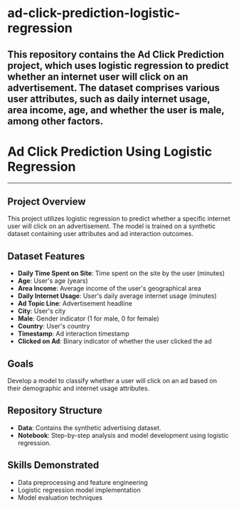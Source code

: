 # ad-click-prediction-logistic-regression
This repository contains the Ad Click Prediction project, which uses logistic regression to predict whether an internet user will click on an advertisement. The dataset comprises various user attributes, such as daily internet usage, area income, age, and whether the user is male, among other factors.
---------------------
# Ad Click Prediction Using Logistic Regression
------------
## Project Overview
This project utilizes logistic regression to predict whether a specific internet user will click on an advertisement. The model is trained on a synthetic dataset containing user attributes and ad interaction outcomes.

## Dataset Features
- **Daily Time Spent on Site**: Time spent on the site by the user (minutes)
- **Age**: User's age (years)
- **Area Income**: Average income of the user's geographical area
- **Daily Internet Usage**: User's daily average internet usage (minutes)
- **Ad Topic Line**: Advertisement headline
- **City**: User's city
- **Male**: Gender indicator (1 for male, 0 for female)
- **Country**: User's country
- **Timestamp**: Ad interaction timestamp
- **Clicked on Ad**: Binary indicator of whether the user clicked the ad

## Goals
Develop a model to classify whether a user will click on an ad based on their demographic and internet usage attributes.

## Repository Structure
- **Data**: Contains the synthetic advertising dataset.
- **Notebook**: Step-by-step analysis and model development using logistic regression.

## Skills Demonstrated
- Data preprocessing and feature engineering
- Logistic regression model implementation
- Model evaluation techniques
